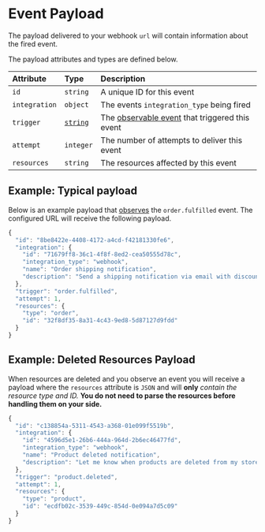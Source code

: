 # Event Payload

The payload delivered to your webhook `url` will contain information about the fired event.

The payload attributes and types are defined below.

| **Attribute** | **Type** | **Description** |
| :--- | :--- | :--- |
| `id` | `string` | A unique ID for this event |
| `integration` | `object` | The events `integration_type` being fired |
| `trigger` | [`string`](observable-events.md) | The [observable event](observable-events.md) that triggered this event |
| `attempt` | `integer` | The number of attempts to deliver this event |
| `resources` | `string` | The resources affected by this event |

## Example: Typical payload

Below is an example payload that [observes](observable-events.md) the `order.fulfilled` event. The configured URL will receive the following payload.

```javascript
{
  "id": "8be8422e-4408-4172-a4cd-f42181330fe6",
  "integration": {
    "id": "71679ff8-36c1-4f8f-8ed2-cea50555d78c",
    "integration_type": "webhook",
    "name": "Order shipping notification",
    "description": "Send a shipping notification via email with discount code."
  },
  "trigger": "order.fulfilled",
  "attempt": 1,
  "resources": {
    "type": "order",
    "id": "32f8df35-8a31-4c43-9ed8-5d87127d9fdd"
  }
}
```

## Example: Deleted Resources Payload

When resources are deleted and you observe an event you will receive a payload where the `resources` attribute is `JSON` and will **only** __contain the resource type and ID_._ **You do not need to parse the resources before handling them on your side.**

```javascript
{
  "id": "c138854a-5311-4543-a368-01e099f5519b",
  "integration": {
    "id": "4596d5e1-26b6-444a-964d-2b6ec46477fd",
    "integration_type": "webhook",
    "name": "Product deleted notification",
    "description": "Let me know when products are deleted from my store."
  },
  "trigger": "product.deleted",
  "attempt": 1,
  "resources": {
    "type": "product",
    "id": "ecdfb02c-3539-449c-854d-0e094a7d5c09"
  }
}
```

